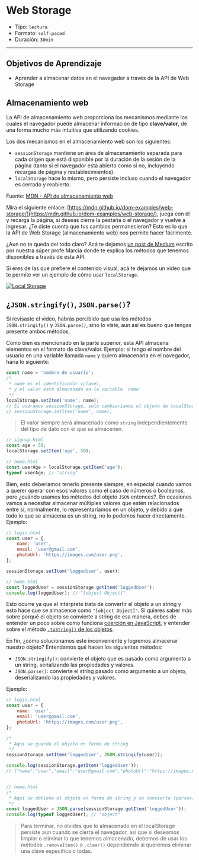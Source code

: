 # Web Storage

- Tipo: `lectura`
- Formato: `self-paced`
- Duración: `30min`

***

## Objetivos de Aprendizaje

- Aprender a almacenar datos en el navegador a través de la API de Web Storage

## Almacenamiento web

La API de almacenamiento web proporciona los mecanismos mediante los cuales 
el navegador puede almacenar información de tipo **clave/valor**, de una forma 
mucho más intuitiva que utilizando cookies.

Los dos mecanismos en el almacenamiento web son los siguientes:

- `sessionStorage` mantiene un área de almacenamiento separada para cada origen 
  que está disponible por la duración de la sesión de la página (tanto si el 
  navegador esta abierto como si no, incluyendo recargas de página y 
  restablecimientos).
- `localStorage` hace lo mismo, pero persiste incluso cuando el navegador es 
  cerrado y reabierto.

Fuente: [MDN - API de almacenamiento web](https://developer.mozilla.org/es/docs/Web/API/API_de_almacenamiento_web)

Mira el siguiente enlace: [https://mdn.github.io/dom-examples/web-storage/](https://mdn.github.io/dom-examples/web-storage/),
juega con él y recarga la página, si deseas cierra la pestaña o el navegador y
vuelve a ingresar. ¿Te diste cuenta que tus cambios permanecieron? Esto es lo
que la API de Web Storage (almacenamiento web) nos permite hacer fácilmente.

¿Aun no te queda del todo claro? Acá te dejamos [un post de Medium](https://medium.com/laboratoria-how-to/api-web-storage-ad9b1efa9b01) 
escrito por nuestra súper profe Marcia donde te explica los métodos que tenemos
disponibles a través de esta API.

Si eres de las que prefiere el contenido visual, acá te dejamos un video que
te permite ver un ejemplo de cómo usar `localStorage`.

[![Local Storage](https://img.youtube.com/vi/hb8O0qRqiSk/0.jpg)](https://youtu.be/hb8O0qRqiSk)

## ¿`JSON.stringify()`, `JSON.parse()`?

Si revisaste el video, habrás percibido que usa los métodos `JSON.stringify()` y
`JSON.parse()`, sino lo viste, aun así es bueno que tengas presente ambos 
métodos.

Como bien es mencionado en la parte superior, esta API almacena elementos en el
formato de clave/valor. Ejemplo: si tengo el nombre del usuario en una variable 
llamada `name` y quiero almacenarla en el navegador, haría lo siguiente:

```javascript
const name = 'nombre de usuario';
/*
 * name es el identificador (clave), 
 * y el valor está almacenada en la variable `name`
 */
localStorage.setItem('name', name); 
// Si usáramos sessionStorage, solo cambiaríamos el objeto de localStorage
// sessionStorage.setItem('name', name);
``` 

> El valor siempre será almacenado como `string` independientemente del tipo de
> dato con el que se almacenen.

```javascript
// signup.html
const age = 50;
localStorage.setItem('age', 50);

// home.html
const userAge = localStorage.getItem('age');
typeof userAge; // "string"
```

Bien, esto deberíamos tenerlo presente siempre, en especial cuando vamos a 
querer operar con esos valores como el caso de números o booleanos, pero 
¿cuándo usamos los métodos del objeto `JSON` entonces?. En ocasiones vamos a 
necesitar almacenar múltiples valores que estén relacionados entre sí, 
normalmente, lo representaríamos en un objeto, y debido a que todo lo que se
almacena es un string, no lo podemos hacer directamente. Ejemplo:

```javascript
// login.html
const user = {
    name: 'user',
    email: 'user@gmail.com',
    photoUrl: 'https://images.com/user.png',
};

sessionStorage.setItem('loggedUser', user);

// home.html
const loggedUser = sessionStorage.getItem('loggedUser');
console.log(loggedUser); // "[object Object]"
```

Esto ocurre ya que el intérprete trata de convertir el objeto a un string y
esto hace que se almacence como `"[object Object]"`. Si quieres saber más sobre
porqué el objeto se convierte a string de esa manera, debes de entender un poco
sobre como funciona [coerción en JavaScript](https://jherax.wordpress.com/2014/07/05/javascript-coercion/),
y entender sobre el método [`.toString()` de los objetos](https://developer.mozilla.org/es/docs/Web/JavaScript/Referencia/Objetos_globales/Object/toString).

En fin, ¿cómo solucionamos este inconveniente y logremos almacenar nuestro 
objeto? Entendamos qué hacen los siguientes métodos:

- `JSON.stringify()`: convierte el objeto que es pasado como argumento a un 
  string, serializando las propiedades y valores.
- `JSON.parse()`: convierte el string pasado como argumento a un objeto, 
  deserializando las propiedades y valores.

Ejemplo:

```javascript
// login.html
const user = {
    name: 'user',
    email: 'user@gmail.com',
    photoUrl: 'https://images.com/user.png',
};

/*
 * Aquí se guarda el objeto en forma de string
 */
sessionStorage.setItem('loggedUser', JSON.stringify(user));

console.log(sessionStorage.getItem('loggedUser'));
// {"name":"user","email":"user@gmail.com","photoUrl":"https://images.com/user.png"}


// home.html
/*
 * Aquí se obtiene el objeto en forma de string y se convierte (parsea) a objeto
 */
const loggedUser = JSON.parse(sessionStorage.getItem('loggedUser'));
console.log(typeof loggedUser); // "object"
```

> Para terminar, no olvides que lo almacenado en el localStorage persiste aun
> cuando se cierra el navegador, así que si deseamos limpiar o eliminar lo que
> tenemos almacenado, debemos de usar los métodos `.removeItem()` o `.clear()` 
> dependiendo si queremos eliminar una clave específica o todas.